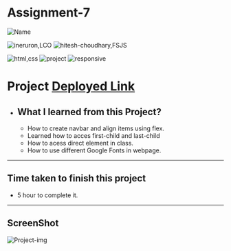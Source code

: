 # Assignment-7


![Name](https://img.shields.io/badge/Deepak--Malik-Student-important)

![ineruron,LCO](https://img.shields.io/badge/iNeuron%20-LCO-yellowgreen)
![hitesh-choudhary,FSJS](https://img.shields.io/badge/HITESH--CHOUDHARY%20-Full--Stack--JS--bootcamp-green)

![html,css](https://img.shields.io/badge/html-CSS-9cf)
![project](https://img.shields.io/badge/PROJECT-07-blue)
![responsive](https://img.shields.io/badge/Responsive-Design-orange)

# Project [Deployed Link](https://deepakproject07.netlify.app)

- What I learned from this Project?
  - 
  - How to create navbar and align items using flex.
  - Learned how to acces first-child and last-child
  - How to acess direct element in class.
  - How to use different Google Fonts in webpage.
  
  

 
---

## Time taken to finish this project

- 5 hour to complete it.


---

## ScreenShot
![Project-img](./screenshot/Screenshot%20.png)
